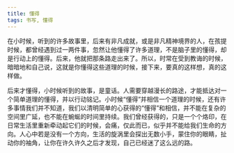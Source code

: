 ```yaml
---
title: 懂得
tags: 书写, 懂得
---
```



在小时候，听到的许多故事里，后来有非凡成就，或是非凡精神境界的人，在孩提时候，都曾经遇到过一两件事，忽然让他懂得了许多道理，不是脑子里的懂得，却是行动上的懂得。后来，他就把那条路走出来了。所以，时常在受到教诲的时候，暗暗地和自己说，这就是你懂得这些道理的时候，接下来，要真的这样想，真的这样做。

后来才懂得，小时候听到的故事，是童话。人需要穿越漫长的路途，才能抵达对一个简单道理的懂得，并以行动铭记。小时候“懂得”并相信一个道理的时候，还有许多事情我们并不知道，我们以清明简单的心获得的“懂得”和相信，并不能在复杂的空间里广延，也不能在蜿蜒的时间里持续。我们曾经获得的，只是一个个烙印，在日常生活里重新牵动起它们的时候，会痛，仅此而已，似乎并不能给我们生命的方向。人心中若是没有一个方向，生活的旋涡里会探出无数小手，蒙住你的眼睛，扯动你的袖角，让你在许久许久之后才发现，自己已经迷了这么远的路。

